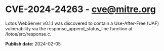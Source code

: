# CVE-2024-24263 - cve@mitre.org

Lotos WebServer v0.1.1 was discovered to contain a Use-After-Free (UAF) vulnerability via the response_append_status_line function at /lotos/src/response.c.

**Publish date:** 2024-02-05
